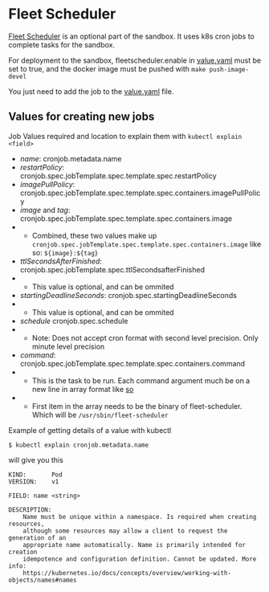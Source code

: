 # Fleet Scheduler

[Fleet Scheduler](https://github.com/metal-automata/fleet-scheduler) is an optional part of the sandbox. It uses k8s cron jobs to complete tasks for the sandbox.

For deployment to the sandbox, fleetscheduler.enable in [value.yaml](https://github.com/metal-automata/sandbox/blob/main/values.yaml) must be set to true, and the docker image must be pushed with `make push-image-devel`

You just need to add the job to the [value.yaml](https://github.com/metal-automata/sandbox/blob/main/values.yaml) file.

## Values for creating new jobs

Job Values required and location to explain them with `kubectl explain <field>`

- _name_: cronjob.metadata.name
- _restartPolicy_: cronjob.spec.jobTemplate.spec.template.spec.restartPolicy
- _imagePullPolicy_: cronjob.spec.jobTemplate.spec.template.spec.containers.imagePullPolicy
- _image_ and _tag_: cronjob.spec.jobTemplate.spec.template.spec.containers.image
- - Combined, these two values make up `cronjob.spec.jobTemplate.spec.template.spec.containers.image` like so: `${image}:${tag}`
- _ttlSecondsAfterFinished_: cronjob.spec.jobTemplate.spec.ttlSecondsafterFinished
- - This value is optional, and can be ommited
- _startingDeadlineSeconds_: cronjob.spec.startingDeadlineSeconds
- - This value is optional, and can be ommited
- _schedule_ cronjob.spec.schedule
- - Note: Does not accept cron format with second level precision. Only minute level precision
- _command_: cronjob.spec.jobTemplate.spec.template.spec.containers.command
- - This is the task to be run. Each command argument much be on a new line in array format like [so](https://stackoverflow.com/a/33136212/16289779)
- - First item in the array needs to be the binary of fleet-scheduler. Which will be `/usr/sbin/fleet-scheduler`

Example of getting details of a value with kubectl

```shell
$ kubectl explain cronjob.metadata.name
```

will give you this

```shell
KIND:       Pod
VERSION:    v1

FIELD: name <string>

DESCRIPTION:
    Name must be unique within a namespace. Is required when creating resources,
    although some resources may allow a client to request the generation of an
    appropriate name automatically. Name is primarily intended for creation
    idempotence and configuration definition. Cannot be updated. More info:
    https://kubernetes.io/docs/concepts/overview/working-with-objects/names#names

```

